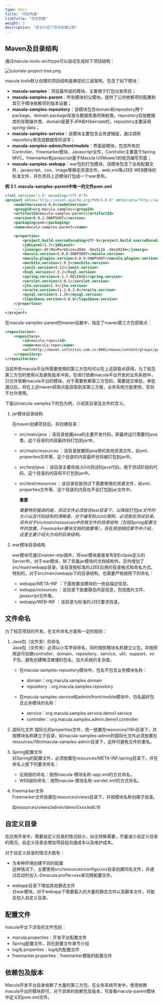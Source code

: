```yaml
---
type: docs
title: "项目构建"
linkTitle: "项目构建"
weight: 3
description: "本文介绍了项目构建过程"
---
```


## Maven及目录结构

通过macula-tools-archtype可以自动生成如下项目结构：

![tutorials-project-tree.png](../imgs/tutorials-project-tree.png)

macula tools默认创建的项目结构是典型的三层架构，包含了如下模块：

* **macula-samples**：项目最外层的模块，主要用于打包分发项目；
* **macula-samples-parent**：所有模块的父模块，提供了公共依赖项的配置和其它子模块依赖项的版本设置；
* **macula-samples-repository**：该模块包含domain和repository两个package，domain package存放与数据库表的映射类，repository存放数据库的存取操作类，domain是基于JPA和Hibernate的，repository主要采用spring-data；
* **macula-samples-service**：该模块主要包含业务逻辑层，通过调用repository来完成数据库的读写；
* **macula-samples-admin/front/mobile**：界面层模块，包含所有的Controller、Freemarker模块、Javascript文件，Controller主要基于Spring MVC，freemarker和javascript基于Macula UI\(Mower\)的规范编写页面；
* **macula-samples-webapp**：war包的打包模块，该模块包含了全局配置文件，javascript、css、image等静态资源文件，web.xml等J2EE WEB模块的标准文件，并负责将上述模块打包成一个war发布。

**例 3.1. macula-samples-parent中唯一的文件pom.xml**

```xml
<?xml version="1.0" encoding="UTF-8"?>
<project xmlns="http://maven.apache.org/POM/4.0.0" xmlns:xsi="http://www.w3.org/2001/XMLSchema-instance" xsi:schemaLocation="http://maven.apache.org/POM/4.0.0 http://maven.apache.org/xsd/maven-4.0.0.xsd">
    <modelVersion>4.0.0</modelVersion>
    <groupId>org.macula.samples</groupId>
    <artifactId>macula-samples-parent</artifactId>
    <version>0.0.1-SNAPSHOT</version>
    <packaging>pom</packaging>
    <name>macula-samples-parent</name>

    <properties>
        <project.build.sourceEncoding>UTF-8</project.build.sourceEncoding>
        <jdkLevel>1.7</jdkLevel>
        <jvmargs>-XX:MaxPermSize=384m -Xms512m -Xmx1024m</jvmargs>
        <macula.version>3.0.0-SNAPSHOT</macula.version>
        <macula.plugins.version>3.0.0-SNAPSHOT</macula.plugins.version>
        <mockito.version>1.9.5</mockito.version>
        <junit.version>4.12</junit.version>
        <hsql.version>2.3.2</hsql.version>
        <spring.version>4.1.7.RELEASE</spring.version>
        <servlet.version>3.0.1</servlet.version>
        <jta.version>1.1</jta.version>
        <oracle.version>11.2.0.3.0</oracle.version>
        <mysql.version>5.1.35</mysql.version>
        <liquibase.version>3.0.8</liquibase.version>
    </properties>
    .....
</project>
```

在macula-samples-parent的maven设置中，指定了maven第三方包获取点：

```xml
<repositories>
    <repository>
        <id>macula-repo</id>
        <name>macula-repo</name>
        <url>http://maven.infinitus.com.cn:8081/nexus/content/groups/public</url>
    </repository>
</repositories>
```

当前所有macula平台所需要使用的第三方包均可以在上述获取点获得，为了规范第三方包的使用以及避免版本冲突，在进行依赖macula平台开发的业务系统中，只允许依赖macula平台的模块，对于需要依赖第三方包的，需要提交审批，审批通过后，将在上述maven获取点能获取到该第三方报，业务系统方能使用，否则不允许使用。

下面以macula-samples下的包为例，介绍其目录及文件的含义。

1. jar模块目录结构

   在maven创建项目后，将创建目录：

   * src/main/java ：该目录放置java的主要开发代码，即最终运行需要的java类，这个目录的内容最终将打包到jar中。
   * src/main/resources ：该目录放置除java带的其他资源文件，如xml、properties文件等，这个目录的内容最终也将被打包到jar中。
   * src/test/java ：该目录主要存放JUnit测试的java代码，用于测试阶段的代码，这个目录的内容将不打包到jar中。
   * src/test/resources ：该目录存放测试下需要使用的资源文件，如xml、properties文件等，这个目录的内容也不会打包到jar文件中。

     **重要**

     _需要特别强调的是，测试文件必须放在test目录下，以降低打包jar文件的大小以及代码结构的清晰度，对于编写的JUnit用例，必须放在测试目录。另外对于src/main/resources中存放文件的目录结构（包括Spring配置文件的放置、Freemarker模块文档的放置等），将在其他相应章节中介绍，这里主要介绍大方向的目录结构。_


2. war模块目录结构

   war模块可通过maven-wtp插件，将war模块直接发布到Eclipse定义的Server中，对于war模块，除了具备jar模块的文档结构外，另外增加了src/main/webapp目录，该目录按标准的J2EE应用的目录格式和命名方式。特别的，对于src/main/webapp下的目录结构，也需要严格按照下列命名：

   * webapp/META-INF ：下面放置该模块的一些自描述信息。
   * webapp/resources ：该目录下放置静态内容信息，包括图片文件、javascript文件等。
   * webapp/WEB-INF ：该目录为标准的J2EE要求目录。



## 文件命名

为了规范项目的开发，在文件命名方面有一定的规则：

1. Java包（文件夹）的命名  
    Java包（文件夹）必须以小写字母命名，同时按照模块名称建立父包，并按照用途可创建controller、domain、repository、service、util、support、vo子包，避免创建晦涩难懂的包名，加大系统的复杂度。

   * 在macula-samples-repository模块中，包名不包含业务模块名称：

     * domain：org.macula.samples.domain
     * repository：org.macula.samples.repository

   * 在macula-samples-service和admin/front/mobile模块中，包名最好包含业务模块的名称：

     * service：org.macula.samples.service.demo1.service
     * controller：org.macula.samples.admin.demo1.controller



1. 国际化文件
    国际化的properties文件，统一放置在resources/i18n目录下，并按模块名称建立子目录，如macula-samples-admin的国际化文件必须放置在resources/i18n/macula-samples-admin目录下，这样可避免文件的重名。

1. Spring配置文件  
    对Spring的配置文件，必须放置在resources/META-INF/spring目录下，并在命名上按下列要求命名：

   * 应用层的命名：按照macula-模块名称-app.xml的方式命名。
   * WEB层的命名：按照macula-模块名称-servlet.xml的方式命名。


1. Freemarker文件  
    Freemarker文件放置在resources/views目录下，并按模块名称创建子目录。

   如resources/views/admin/demo1/xxx/edit.ftl


## 自定义目录

在应用开发中，需要自定义目录的情况较少，如无特殊需要，尽量减少自定义目录的情况，自定义目录会增加项目组沟通成本以及维护成本。

对于自定义目录的情况大致有：

* 为多种环境创建不同的配置  
    这种情况下，主要使用src/resources/configs/xxx目录创建同名文件，并通过启动时加入-Dmacula.profile=xxx来切换配置文件。

* webapp目录下增加其他静态文件  
    对war模块，对于webapp下需要载入的大量的静态文件以及脚本文件，可能会加入自定义目录。


## 配置文件

macula平台下涉及的文件包括：

* macula.properties：开发平台配置文件
* Spring配置文件，将在配置文件章节介绍
* log4j.properties：log4j的配置文件
* freemarker.properties：freemarker模版的配置文件

## 依赖包及版本

Macula开发平台自身依赖了大量的第三方包，在业务系统开发中，使用依赖macula平台的模块即可，对于具体的依赖包及版本，可查看macula-parent模块中定义的pom.xml文件。

